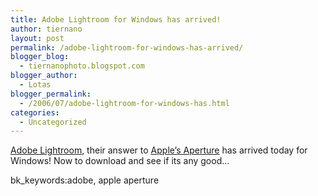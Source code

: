 ```yaml
---
title: Adobe Lightroom for Windows has arrived!
author: tiernano
layout: post
permalink: /adobe-lightroom-for-windows-has-arrived/
blogger_blog:
  - tiernanophoto.blogspot.com
blogger_author:
  - Lotas
blogger_permalink:
  - /2006/07/adobe-lightroom-for-windows-has.html
categories:
  - Uncategorized
---
```

[Adobe Lightroom][1], their answer to [Apple&#8217;s Aperture][2] has arrived today for Windows! Now to download and see if its any good&#8230;

bk_keywords:adobe, apple aperture

 [1]: http://labs.adobe.com/technologies/lightroom/
 [2]: http://www.apple.com/aperture
